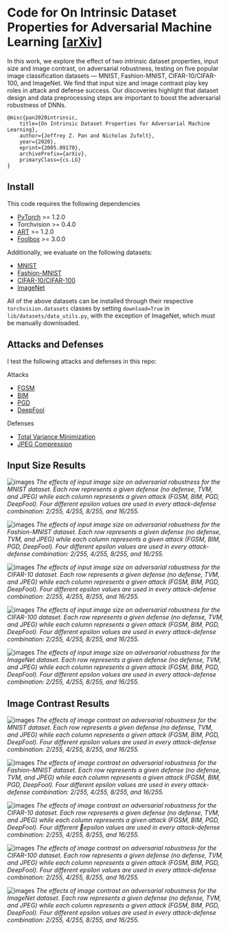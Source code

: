 # Code for On Intrinsic Dataset Properties for Adversarial Machine Learning [[arXiv](https://arxiv.org/abs/2005.09170)]

In this work, we explore the effect of two intrinsic dataset properties, input size and image contrast, on adversarial robustness, testing on five popular image classification datasets — MNIST, Fashion-MNIST, CIFAR-10/CIFAR-100, and ImageNet. We find that input size and image contrast play key roles in attack and defense success. Our discoveries highlight that dataset design and data preprocessing steps are important to boost the adversarial robustness of DNNs.

```
@misc{pan2020intrinsic,
    title={On Intrinsic Dataset Properties for Adversarial Machine Learning},
    author={Jeffrey Z. Pan and Nicholas Zufelt},
    year={2020},
    eprint={2005.09170},
    archivePrefix={arXiv},
    primaryClass={cs.LG}
}
```

## Install

This code requires the following dependencies

- [PyTorch](https://pytorch.org/) >= 1.2.0
- Torchvision >= 0.4.0
- [ART](https://github.com/IBM/adversarial-robustness-toolbox) >= 1.2.0
- [Foolbox](https://foolbox.jonasrauber.de/) >= 3.0.0

Additionally, we evaluate on the following datasets:

- [MNIST](http://yann.lecun.com/exdb/mnist/)
- [Fashion-MNIST](https://github.com/zalandoresearch/fashion-mnist)
- [CIFAR-10/CIFAR-100](https://www.cs.toronto.edu/~kriz/cifar.html)
- [ImageNet](http://image-net.org/)

All of the above datasets can be installed through their respective `torchvision.datasets` classes by setting `download=True` in `lib/datasets/data_utils.py`, with the exception of ImageNet, which must be manually downloaded.

## Attacks and Defenses

I test the following attacks and defenses in this repo:

Attacks

- [FGSM](https://arxiv.org/abs/1412.6572)
- [BIM](https://arxiv.org/abs/1607.02533)
- [PGD](https://arxiv.org/abs/1706.06083)
- [DeepFool](https://arxiv.org/abs/1511.04599)

Defenses

- [Total Variance Minimization](https://arxiv.org/abs/1711.00117)
- [JPEG Compression](https://arxiv.org/abs/1711.00117)

## Input Size Results 

![images](./figs/mnist_input_size.png)
*The effects of input image size on adversarial robustness for the MNIST dataset. Each row represents a given defense (no defense, TVM, and JPEG) while each column represents a given attack (FGSM, BIM, PGD, DeepFool). Four different epsilon values are used in every attack-defense combination: 2/255, 4/255, 8/255, and 16/255.*

![images](./figs/fmnist_input_size.png)
*The effects of input image size on adversarial robustness for the Fashion-MNIST dataset. Each row represents a given defense (no defense, TVM, and JPEG) while each column represents a given attack (FGSM, BIM, PGD, DeepFool). Four different epsilon values are used in every attack-defense combination: 2/255, 4/255, 8/255, and 16/255.*

![images](./figs/cifar10_input_size.png)
*The effects of input image size on adversarial robustness for the CIFAR-10 dataset. Each row represents a given defense (no defense, TVM, and JPEG) while each column represents a given attack (FGSM, BIM, PGD, DeepFool). Four different epsilon values are used in every attack-defense combination: 2/255, 4/255, 8/255, and 16/255.*

![images](./figs/cifar100_input_size.png)
*The effects of input image size on adversarial robustness for the CIFAR-100 dataset. Each row represents a given defense (no defense, TVM, and JPEG) while each column represents a given attack (FGSM, BIM, PGD, DeepFool). Four different epsilon values are used in every attack-defense combination: 2/255, 4/255, 8/255, and 16/255.*

![images](./figs/imagenet_input_size.png)
*The effects of input image size on adversarial robustness for the ImageNet dataset. Each row represents a given defense (no defense, TVM, and JPEG) while each column represents a given attack (FGSM, BIM, PGD, DeepFool). Four different epsilon values are used in every attack-defense combination: 2/255, 4/255, 8/255, and 16/255.*

## Image Contrast Results 

![images](./figs/mnist_contrast.png)
*The effects of image contrast on adversarial robustness for the MNIST dataset. Each row represents a given defense (no defense, TVM, and JPEG) while each column represents a given attack (FGSM, BIM, PGD, DeepFool). Four different epsilon values are used in every attack-defense combination: 2/255, 4/255, 8/255, and 16/255.*

![images](./figs/fmnist_contrast.png)
*The effects of image contrast on adversarial robustness for the Fashion-MNIST dataset. Each row represents a given defense (no defense, TVM, and JPEG) while each column represents a given attack (FGSM, BIM, PGD, DeepFool). Four different epsilon values are used in every attack-defense combination: 2/255, 4/255, 8/255, and 16/255.*

![images](./figs/cifar10_contrast.png)
*The effects of image contrast on adversarial robustness for the CIFAR-10 dataset. Each row represents a given defense (no defense, TVM, and JPEG) while each column represents a given attack (FGSM, BIM, PGD, DeepFool). Four different epsilon values are used in every attack-defense combination: 2/255, 4/255, 8/255, and 16/255.*

![images](./figs/cifar100_contrast.png)
*The effects of image contrast on adversarial robustness for the CIFAR-100 dataset. Each row represents a given defense (no defense, TVM, and JPEG) while each column represents a given attack (FGSM, BIM, PGD, DeepFool). Four different epsilon values are used in every attack-defense combination: 2/255, 4/255, 8/255, and 16/255.*

![images](./figs/imagenet_contrast.png)
*The effects of image contrast on adversarial robustness for the ImageNet dataset. Each row represents a given defense (no defense, TVM, and JPEG) while each column represents a given attack (FGSM, BIM, PGD, DeepFool). Four different epsilon values are used in every attack-defense combination: 2/255, 4/255, 8/255, and 16/255.*
